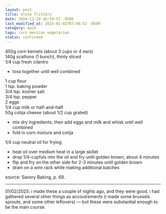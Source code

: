 ```yaml
---
layout: post
title: elote fritters
date: 2024-12-29 16:59:57 -0500
last_modified_at: 2025-01-02T07:04:52 -0500
category: main
tags: corn mexican vegetarian
status: confirmed
---
```


450g corn kernels (about 3 cups or 4 ears)  
140g scallions (1 bunch), thinly sliced  
1/4 cup fresh cilantro  
* toss together until well combined

1 cup flour  
1 tsp. baking powder  
3/4 tsp. kosher salt  
3/4 tsp. pepper  
2 eggs  
1/4 cup milk or half-and-half  
50g cotija cheese (about 1/2 cup grated)  
* mix dry ingredients, then add eggs and milk and whisk until well combined
* fold in corn mixture and cotija

1/4 cup neutral oil for frying  
* heat oil over medium heat in a large skillet
* drop 1/4-cupfuls into the oil and fry until golden brown, about 4 minutes
* flip and fry on the other side for 2-3 minutes until golden brown
* drain on a wire rack while making additional batches

source: Savory Baking, p. 69.

---

01/02/2025: i made these a couple of nights ago, and they were good. i had gathered
several other things as accoutrements (i made some brussels sprouts, and some other
leftovers) — but these were substantial enough to be the main course.
